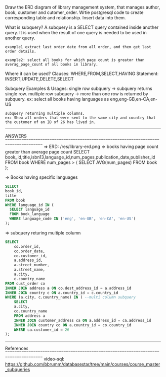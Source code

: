 Draw the ERD diagram of library management system, that manages author, book, customer and cutomer_order.
Wrtie postgresql code to create corresponding table and relationship.
Insert data into them.

What is subquery?
    A subquery is a SELECT query contained inside another query. It is used when the result of one query is needed to be used in another query.
    
    example1 extract last order date from all order, and then get last order details.

    example2: select all books for which page count is greator than averag_page_count of all books in library.

Where it can be used?
    Clauses: WHERE,FROM,SELECT,HAVING
    Statement: INSERT,UPDATE,DELETE,SELECT

Subquery Examples & Usages:
    single row subquery -> subquery returns single row.
    multiple row subquery -> more than one row is returned by subquery.
    ex: select all books having languages as eng,eng-GB,en-CA,en-US

    subquery returning multiple columns.
    ex: Show all orders that were sent to the same city and country that the customer of an ID of 26 has lived in.





__________________________________________________________________________________
ANSWERS
‾‾‾‾‾‾‾‾‾‾‾‾‾‾‾‾‾‾‾‾‾‾‾‾‾‾‾‾‾‾‾‾‾‾‾‾‾‾‾‾‾‾‾‾‾‾‾‾‾‾‾‾‾‾‾‾‾‾‾‾‾‾‾‾‾‾‾‾‾‾‾‾‾‾‾‾‾‾‾‾‾‾
=> ERD: /res/library-erd.png
=> books having page count greator than average page count
SELECT 
    book_id,title,isbn13,language_id,num_pages,publication_date,publisher_id
FROM book
WHERE num_pages > (
    SELECT AVG(num_pages)
    FROM book
);

=> Books having specific languages
```sql
SELECT
book_id,
title
FROM book
WHERE language_id IN (
  SELECT language_id
  FROM book_language
  WHERE language_code IN ('eng', 'en-GB', 'en-CA', 'en-US')
);
```

=> subquery returing multiple column
```sql
SELECT
    co.order_id,
    co.order_date,
    co.customer_id,
    a.address_id,
    a.street_number,
    a.street_name,
    a.city,
    c.country_name
FROM cust_order co
INNER JOIN address a ON co.dest_address_id = a.address_id
INNER JOIN country c ON a.country_id = c.country_id
WHERE (a.city, c.country_name) IN ( --multi column subquery
	SELECT
	a.city,
	co.country_name
	FROM address a
	INNER JOIN customer_address ca ON a.address_id = ca.address_id
	INNER JOIN country co ON a.country_id = co.country_id
	WHERE ca.customer_id = 26
);
```

__________________________________________________________________________________
References
‾‾‾‾‾‾‾‾‾‾‾‾‾‾‾‾‾‾‾‾‾‾‾‾‾‾‾‾‾‾‾‾‾‾‾‾‾‾‾‾‾‾‾‾‾‾‾‾‾‾‾‾‾‾‾‾‾‾‾‾‾‾‾‾‾‾‾‾‾‾‾‾‾‾‾‾‾‾‾‾‾‾
video-sql: https://github.com/bbrumm/databasestar/tree/main/courses/course_master_subqueries
